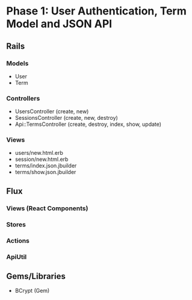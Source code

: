 # Phase 1: User Authentication, Term Model and JSON API

## Rails
### Models
* User
* Term

### Controllers
* UsersController (create, new)
* SessionsController (create, new, destroy)
* Api::TermsController (create, destroy, index, show, update)

### Views
* users/new.html.erb
* session/new.html.erb
* terms/index.json.jbuilder
* terms/show.json.jbuilder

## Flux
### Views (React Components)

### Stores

### Actions

### ApiUtil

## Gems/Libraries
* BCrypt (Gem)
